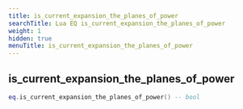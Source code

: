 ```yaml
---
title: is_current_expansion_the_planes_of_power
searchTitle: Lua EQ is_current_expansion_the_planes_of_power
weight: 1
hidden: true
menuTitle: is_current_expansion_the_planes_of_power
---
```

## is_current_expansion_the_planes_of_power
```lua
eq.is_current_expansion_the_planes_of_power() -- bool
```